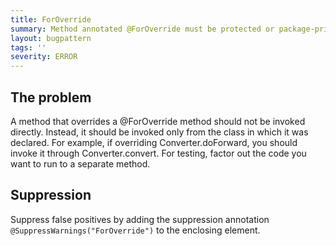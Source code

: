 ```yaml
---
title: ForOverride
summary: Method annotated @ForOverride must be protected or package-private and only invoked from declaring class, or from an override of the method
layout: bugpattern
tags: ''
severity: ERROR
---
```


<!--
*** AUTO-GENERATED, DO NOT MODIFY ***
To make changes, edit the @BugPattern annotation or the explanation in docs/bugpattern.
-->

## The problem
A method that overrides a @ForOverride method should not be invoked directly.
Instead, it should be invoked only from the class in which it was declared. For
example, if overriding Converter.doForward, you should invoke it through
Converter.convert. For testing, factor out the code you want to run to a
separate method.

## Suppression
Suppress false positives by adding the suppression annotation `@SuppressWarnings("ForOverride")` to the enclosing element.

